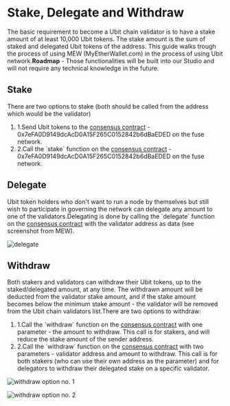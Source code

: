 # Stake, Delegate and Withdraw

The basic requirement to become a Ubit chain validator is to have a stake amount of at least 10,000 Ubit tokens. The stake amount is the sum of staked and delegated Ubit tokens of the address. This guide walks trough the process of using MEW (MyEtherWallet.com) in the process of using Ubit network.**Roadmap** - Those functionalities will be built into our Studio and will not require any technical knowledge in the future.

## Stake <a href="#stake" id="stake"></a>

There are two options to stake (both should be called from the address which would be the validator)

1. 1.Send Ubit tokens to the [consensus contract](https://ubitscan.com/address/0x7eFA0D9149dcAcD0A15F265C0152842b6dBaEDED) - 0x7eFA0D9149dcAcD0A15F265C0152842b6dBaEDED on the fuse network.
2. 2.Call the \`stake\` function on the [consensus contract](https://ubitscan.com/address/0x7eFA0D9149dcAcD0A15F265C0152842b6dBaEDED) - 0x7eFA0D9149dcAcD0A15F265C0152842b6dBaEDED on the fuse network.

## Delegate <a href="#delegate" id="delegate"></a>

Ubit token holders who don't want to run a node by themselves but still wish to participate in governing the network can delegate any amount to one of the validators.Delegating is done by calling the \`delegate\` function on the [consensus contract](https://ubitscan.com/address/0x7eFA0D9149dcAcD0A15F265C0152842b6dBaEDED) with the validator address as data (see screenshot from MEW).

![delegate](https://3886961007-files.gitbook.io/\~/files/v0/b/gitbook-x-prod.appspot.com/o/spaces%2F-MQROvzQPC4eD8u5AQhv%2Fuploads%2FfW2bi43f3TMgmwzi7wSZ%2Fimage.png?alt=media\&token=f30eb8a1-ff40-4f1e-9f73-89466ea2c83e)

## Withdraw <a href="#withdraw" id="withdraw"></a>

Both stakers and validators can withdraw their Ubit tokens, up to the staked/delegated amount, at any time. The withdrawn amount will be deducted from the validator stake amount, and if the stake amount becomes below the minimum stake amount - the validator will be removed from the Ubit chain validators list.There are two options to withdraw:

1. 1.Call the \`withdraw\` function on the [consensus contract](https://ubitscan.com/address/0x7eFA0D9149dcAcD0A15F265C0152842b6dBaEDED) with one parameter - the amount to withdraw. This call is for stakers, and will reduce the stake amount of the sender address.
2. 2.Call the \`withdraw\` function on the [consensus contract](https://ubitscan.com/address/0x7eFA0D9149dcAcD0A15F265C0152842b6dBaEDED) with two parameters - validator address and amount to withdraw. This call is for both stakers (who can use their own address as the parameter) and for delegators to withdraw their delegated stake on a specific validator.

![withdraw option no. 1](https://3886961007-files.gitbook.io/\~/files/v0/b/gitbook-x-prod.appspot.com/o/spaces%2F-MQROvzQPC4eD8u5AQhv%2Fuploads%2FyBpFV4W9N9vgpGyFEr76%2Fimage.png?alt=media\&token=0f715110-4b8d-4a35-81a6-93383d903f42)

![withdraw option no. 2](https://3886961007-files.gitbook.io/\~/files/v0/b/gitbook-x-prod.appspot.com/o/spaces%2F-MQROvzQPC4eD8u5AQhv%2Fuploads%2FTGmteQzEhEXuDVbibfVt%2Fimage.png?alt=media\&token=84a4f2a6-3c5e-41d7-b427-a845db9f82d2)
